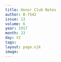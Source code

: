 ```yaml
---
title: Honor Club Notes
author: B-7542
issue: 13
volume: 6
year: 1917
month: 23
day: VI
tags:
layout: page.njk
image:
---
```





